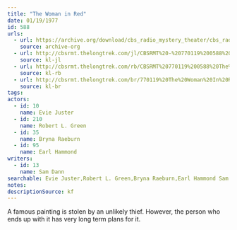 ```yaml
---
title: "The Woman in Red"
date: 01/19/1977
id: 588
urls: 
  - url: https://archive.org/download/cbs_radio_mystery_theater/cbs_radio_mystery_theater-0551-0600.zip/cbs_radio_mystery_theater-0551-0600%2Fcbsrmt_0588_a_woman_in_red.mp3
    source: archive-org
  - url: http://cbsrmt.thelongtrek.com/jl/CBSRMT%20-%20770119%200588%20A%20Woman%20In%20Red_jl.mp3
    source: kl-jl
  - url: http://cbsrmt.thelongtrek.com/rb/CBSRMT%20770119%200588%20The%20Woman%20in%20Red_wbbm_rb%20slow.mp3
    source: kl-rb
  - url: http://cbsrmt.thelongtrek.com/br/770119%20The%20Woman%20In%20Red%20-%20WOR.mp3
    source: kl-br
tags: 
actors:  
  - id: 10
    name: Evie Juster  
  - id: 210
    name: Robert L. Green  
  - id: 35
    name: Bryna Raeburn  
  - id: 95
    name: Earl Hammond
writers:  
  - id: 13
    name: Sam Dann
searchable: Evie Juster,Robert L. Green,Bryna Raeburn,Earl Hammond Sam Dann
notes: 
descriptionSource: kf
---
```

A famous painting is stolen by an unlikely thief. However, the person who ends up with it has very long term plans for it.
